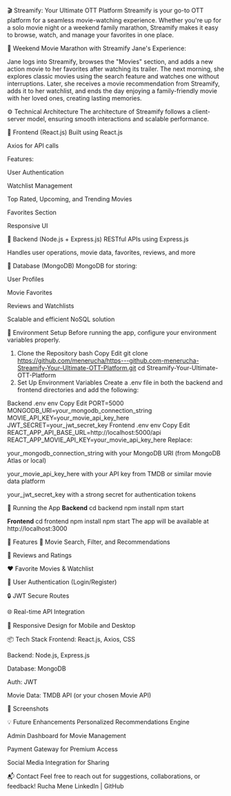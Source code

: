 🎬 Streamify: Your Ultimate OTT Platform
Streamify is your go-to OTT platform for a seamless movie-watching experience. Whether you're up for a solo movie night or a weekend family marathon, Streamify makes it easy to browse, watch, and manage your favorites in one place.

🌟 Weekend Movie Marathon with Streamify
Jane's Experience:

Jane logs into Streamify, browses the "Movies" section, and adds a new action movie to her favorites after watching its trailer. The next morning, she explores classic movies using the search feature and watches one without interruptions. Later, she receives a movie recommendation from Streamify, adds it to her watchlist, and ends the day enjoying a family-friendly movie with her loved ones, creating lasting memories.

⚙️ Technical Architecture
The architecture of Streamify follows a client-server model, ensuring smooth interactions and scalable performance.

🔹 Frontend (React.js)
Built using React.js

Axios for API calls

Features:

User Authentication

Watchlist Management

Top Rated, Upcoming, and Trending Movies

Favorites Section

Responsive UI

🔹 Backend (Node.js + Express.js)
RESTful APIs using Express.js

Handles user operations, movie data, favorites, reviews, and more

🔹 Database (MongoDB)
MongoDB for storing:

User Profiles

Movie Favorites

Reviews and Watchlists

Scalable and efficient NoSQL solution

🔑 Environment Setup
Before running the app, configure your environment variables properly.

1. Clone the Repository
bash
Copy
Edit
git clone https://github.com/menerucha/https---github.com-menerucha-Streamify-Your-Ultimate-OTT-Platform.git
cd Streamify-Your-Ultimate-OTT-Platform
2. Set Up Environment Variables
Create a .env file in both the backend and frontend directories and add the following:

Backend .env
env
Copy
Edit
PORT=5000
MONGODB_URI=your_mongodb_connection_string
MOVIE_API_KEY=your_movie_api_key_here
JWT_SECRET=your_jwt_secret_key
Frontend .env
env
Copy
Edit
REACT_APP_API_BASE_URL=http://localhost:5000/api
REACT_APP_MOVIE_API_KEY=your_movie_api_key_here
Replace:

your_mongodb_connection_string with your MongoDB URI (from MongoDB Atlas or local)

your_movie_api_key_here with your API key from TMDB or similar movie data platform

your_jwt_secret_key with a strong secret for authentication tokens

🚀 Running the App
**Backend**
cd backend
npm install
npm start

**Frontend**
cd frontend
npm install
npm start
The app will be available at http://localhost:3000

🧪 Features
🎥 Movie Search, Filter, and Recommendations

📝 Reviews and Ratings

❤️ Favorite Movies & Watchlist

👥 User Authentication (Login/Register)

🔒 JWT Secure Routes

🌐 Real-time API Integration

📱 Responsive Design for Mobile and Desktop

📦 Tech Stack
Frontend: React.js, Axios, CSS

Backend: Node.js, Express.js

Database: MongoDB

Auth: JWT

Movie Data: TMDB API (or your chosen Movie API)

📸 Screenshots

💡 Future Enhancements
Personalized Recommendations Engine

Admin Dashboard for Movie Management

Payment Gateway for Premium Access

Social Media Integration for Sharing

📬 Contact
Feel free to reach out for suggestions, collaborations, or feedback!
Rucha Mene
LinkedIn | GitHub

